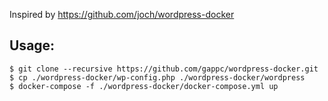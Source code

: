 Inspired by https://github.com/joch/wordpress-docker

## Usage:
```
$ git clone --recursive https://github.com/gappc/wordpress-docker.git
$ cp ./wordpress-docker/wp-config.php ./wordpress-docker/wordpress
$ docker-compose -f ./wordpress-docker/docker-compose.yml up
```

